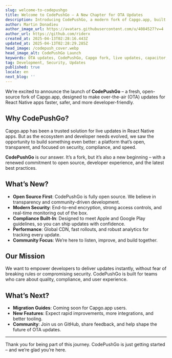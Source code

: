 ```yaml
---
slug: welcome-to-codepushgo
title: Welcome to CodePushGo – A New Chapter for OTA Updates
description: Introducing CodePushGo, a modern fork of Capgo.app, built for secure, fast, and compliant OTA updates for React Native apps.
author: Martin Donadieu
author_image_url: https://avatars.githubusercontent.com/u/4084527?v=4
author_url: https://github.com/riderx
created_at: 2025-04-13T02:28:16.443Z
updated_at: 2025-04-13T02:28:29.285Z
head_image: /codepush_cover.webp
head_image_alt: CodePushGo Launch
keywords: OTA updates, CodePushGo, Capgo fork, live updates, capacitor, app updates
tag: Development, Security, Updates
published: true
locale: en
next_blog: ''
---
```


We’re excited to announce the launch of **CodePushGo** – a fresh, open-source fork of Capgo.app, designed to make over-the-air (OTA) updates for React Native apps faster, safer, and more developer-friendly.

## Why CodePushGo?

Capgo.app has been a trusted solution for live updates in React Native apps. But as the ecosystem and developer needs evolved, we saw the opportunity to build something even better: a platform that’s open, transparent, and focused on security, compliance, and speed.

**CodePushGo** is our answer. It’s a fork, but it’s also a new beginning – with a renewed commitment to open source, developer experience, and the latest best practices.

## What’s New?

- **Open Source First**: CodePushGo is fully open source. We believe in transparency and community-driven development.
- **Modern Security**: End-to-end encryption, strong access controls, and real-time monitoring out of the box.
- **Compliance Built-In**: Designed to meet Apple and Google Play guidelines, so you can ship updates with confidence.
- **Performance**: Global CDN, fast rollouts, and robust analytics for tracking every update.
- **Community Focus**: We’re here to listen, improve, and build together.

## Our Mission

We want to empower developers to deliver updates instantly, without fear of breaking rules or compromising security. CodePushGo is built for teams who care about quality, compliance, and user experience.

## What’s Next?

- **Migration Guides**: Coming soon for Capgo.app users.
- **New Features**: Expect rapid improvements, more integrations, and better tooling.
- **Community**: Join us on GitHub, share feedback, and help shape the future of OTA updates.

---

Thank you for being part of this journey. CodePushGo is just getting started – and we’re glad you’re here.
